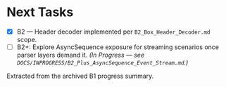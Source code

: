 # Next Tasks

- [x] B2 — Header decoder implemented per `B2_Box_Header_Decoder.md` scope.
- [ ] B2+: Explore AsyncSequence exposure for streaming scenarios once parser layers demand it. _(In Progress — see `DOCS/INPROGRESS/B2_Plus_AsyncSequence_Event_Stream.md`.)_

Extracted from the archived B1 progress summary.
